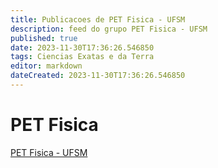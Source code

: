 ```yaml
---
title: Publicacoes de PET Fisica - UFSM
description: feed do grupo PET Fisica - UFSM
published: true
date: 2023-11-30T17:36:26.546850
tags: Ciencias Exatas e da Terra
editor: markdown
dateCreated: 2023-11-30T17:36:26.546850
---
```


# PET Fisica
[PET Fisica - UFSM](/grupo/262PETFisicaUFSM.md)